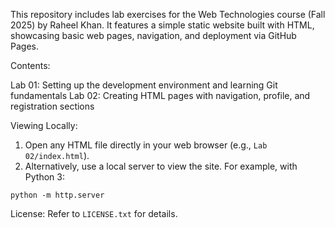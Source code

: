 This repository includes lab exercises for the Web Technologies course (Fall 2025) by Raheel Khan. It features a simple static website built with HTML, showcasing basic web pages, navigation, and deployment via GitHub Pages.

Contents:

Lab 01: Setting up the development environment and learning Git fundamentals
Lab 02: Creating HTML pages with navigation, profile, and registration sections

Viewing Locally:

1. Open any HTML file directly in your web browser (e.g., `Lab 02/index.html`).
2. Alternatively, use a local server to view the site. For example, with Python 3:

```
python -m http.server
```

License: Refer to `LICENSE.txt` for details.
